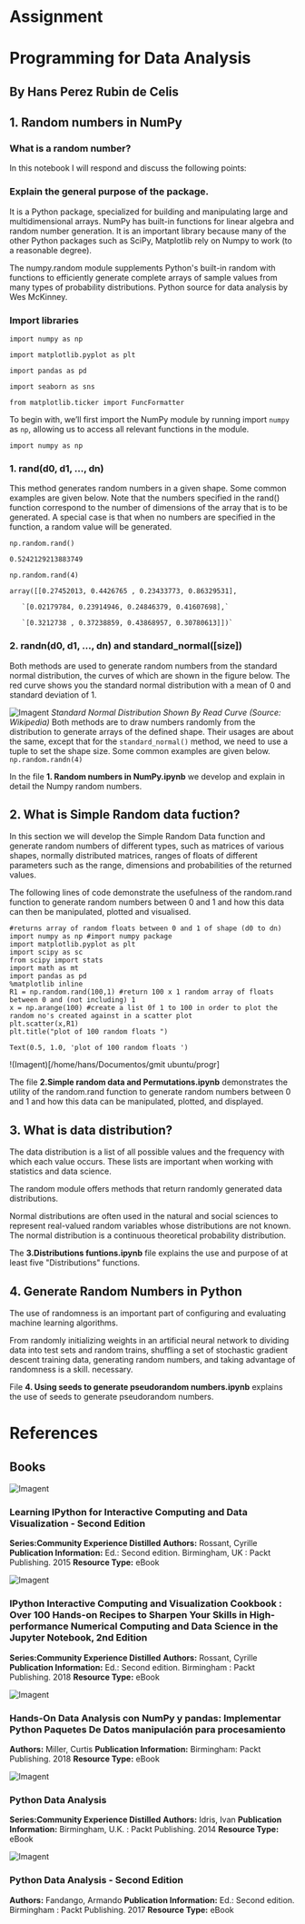 # Assignment
# Programming for Data Analysis

## By Hans Perez Rubin de Celis

## 1. Random numbers in NumPy
### What is a random number?
In this notebook I will respond and discuss the following points:

### Explain the general purpose of the package.
It is a Python package, specialized for building and manipulating large and multidimensional arrays. NumPy has built-in functions for linear algebra and random number generation. It is an important library because many of the other Python packages such as SciPy, Matplotlib rely on Numpy to work (to a reasonable degree).

The numpy.random module supplements Python's built-in random with functions to efficiently generate complete arrays of sample values from many types of probability distributions. Python source for data analysis by Wes McKinney.

### Import libraries

`import numpy as np`

`import matplotlib.pyplot as plt`

`import pandas as pd`

`import seaborn as sns`

`from matplotlib.ticker import FuncFormatter`

To begin with, we’ll first import the NumPy module by running import `numpy` as `np`, allowing us to access all relevant functions in the module.

`import numpy as np`

### 1. rand(d0, d1, ..., dn)
This method generates random numbers in a given shape. Some common examples are given below. Note that the numbers specified in the rand() function correspond to the number of dimensions of the array that is to be generated. A special case is that when no numbers are specified in the function, a random value will be generated.

`np.random.rand()`

`0.5242129213883749`

`np.random.rand(4)`

`array([[0.27452013, 0.4426765 , 0.23433773, 0.86329531],`

       `[0.02179784, 0.23914946, 0.24846379, 0.41607698],`

       `[0.3212738 , 0.37238859, 0.43868957, 0.30780613]])`

### 2. randn(d0, d1, …, dn) and standard_normal([size])
Both methods are used to generate random numbers from the standard normal distribution, the curves of which are shown in the figure below. The red curve shows you the standard normal distribution with a mean of 0 and standard deviation of 1.

![Imagent](https://miro.medium.com/max/640/1*PfODI74UmIlRfDj0q-I3Kw.png)
              *Standard Normal Distribution Shown By Read Curve (Source: Wikipedia)*
Both methods are to draw numbers randomly from the distribution to generate arrays of the defined shape. Their usages are about the same, except that for the `standard_normal()` method, we need to use a tuple to set the shape size. Some common examples are given below.
`np.random.randn(4)`




In the file **1. Random numbers in NumPy.ipynb** we develop and explain in detail the Numpy random numbers.

## 2. What is Simple Random data fuction?
In this section we will develop the Simple Random Data function and generate random numbers of different types, such as matrices of various shapes, normally distributed matrices, ranges of floats of different parameters such as the range, dimensions and probabilities of the returned values.

The following lines of code demonstrate the usefulness of the random.rand function to generate random numbers between 0 and 1 and how this data can then be manipulated, plotted and visualised.

```#numpy.random.rand(d0, d1, ..., dn) function example
#returns array of random floats between 0 and 1 of shape (d0 to dn)
import numpy as np #import numpy package
import matplotlib.pyplot as plt
import scipy as sc
from scipy import stats
import math as mt
import pandas as pd
%matplotlib inline
R1 = np.random.rand(100,1) #return 100 x 1 random array of floats between 0 and (not including) 1
x = np.arange(100) #create a list 0f 1 to 100 in order to plot the random no's created against in a scatter plot
plt.scatter(x,R1)
plt.title("plot of 100 random floats ")
```

`Text(0.5, 1.0, 'plot of 100 random floats ')`

!(Imagent)[/home/hans/Documentos/gmit ubuntu/progr]



The file **2.Simple random data and Permutations.ipynb** demonstrates the utility of the random.rand function to generate random numbers between 0 and 1 and how this data can be manipulated, plotted, and displayed.

## 3. What is data distribution?
The data distribution is a list of all possible values and the frequency with which each value occurs. These lists are important when working with statistics and data science.

The random module offers methods that return randomly generated data distributions.

Normal distributions are often used in the natural and social sciences to represent real-valued random variables whose distributions are not known. The normal distribution is a continuous theoretical probability distribution.

The **3.Distributions funtions.ipynb** file explains the use and purpose of at least five "Distributions" functions.

## 4. Generate Random Numbers in Python

The use of randomness is an important part of configuring and evaluating machine learning algorithms.

From randomly initializing weights in an artificial neural network to dividing data into test sets and random trains, shuffling a set of stochastic gradient descent training data, generating random numbers, and taking advantage of randomness is a skill. necessary.

File **4. Using seeds to generate pseudorandom numbers.ipynb** explains the use of seeds to generate pseudorandom numbers.

# References
## Books

![Imagent](http://rps2images.ebscohost.com/rpsweb/othumb?id=NL$1084592$PDF&s=d)

### Learning IPython for Interactive Computing and Data Visualization - Second Edition
**Series:Community Experience Distilled**
**Authors:** Rossant, Cyrille
**Publication Information:** Ed.: Second edition. Birmingham, UK : Packt Publishing. 2015
**Resource Type:** eBook

![Imagent](http://rps2images.ebscohost.com/rpsweb/othumb?id=NL$1703793$PDF&s=d)

### IPython Interactive Computing and Visualization Cookbook : Over 100 Hands-on Recipes to Sharpen Your Skills in High-performance Numerical Computing and Data Science in the Jupyter Notebook, 2nd Edition
**Series:Community Experience Distilled**
**Authors:** Rossant, Cyrille
**Publication Information:** Ed.: Second edition. Birmingham : Packt Publishing. 2018
**Resource Type:** eBook


![Imagent](http://rps2images.ebscohost.com/rpsweb/othumb?id=NL$1841870$PDF&s=d)

### Hands-On Data Analysis con NumPy y pandas: Implementar Python Paquetes De Datos manipulación para procesamiento
**Authors:** Miller, Curtis
**Publication Information:** Birmingham: Packt Publishing. 2018
**Resource Type:** eBook

![Imagent](http://rps2images.ebscohost.com/rpsweb/othumb?id=NL$880858$PDF&s=d)

### Python Data Analysis
**Series:Community Experience Distilled**
**Authors:** Idris, Ivan
**Publication Information:** Birmingham, U.K. : Packt Publishing. 2014
**Resource Type:** eBook


![Imagent](http://rps2images.ebscohost.com/rpsweb/othumb?id=NL$1495814$PDF&s=d)

### Python Data Analysis - Second Edition
**Authors:** Fandango, Armando
**Publication Information:** Ed.: Second edition. Birmingham : Packt Publishing. 2017
**Resource Type:** eBook


